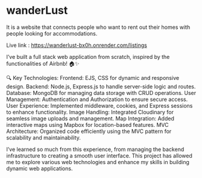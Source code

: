 # wanderLust 

It is a website that connects people who want to rent out their homes with people looking for accommodations.

Live link : https://wanderlust-bx0h.onrender.com/listings

I’ve built a full stack web application from scratch, inspired by the functionalities of Airbnb! 🏠✨

🔍 Key Technologies:
Frontend: EJS, CSS for dynamic and responsive design.
Backend: Node.js, Express.js to handle server-side logic and routes.
Database: MongoDB for managing data storage with CRUD operations.
User Management: Authentication and Authorization to ensure secure access.
User Experience: Implemented middleware, cookies, and Express sessions to enhance functionality.
Image Handling: Integrated Cloudinary for seamless image uploads and management.
Map Integration: Added interactive maps using Mapbox for location-based features.
MVC Architecture: Organized code efficiently using the MVC pattern for scalability and maintainability.

I’ve learned so much from this experience, from managing the backend infrastructure to creating a smooth user interface. This project has allowed me to explore various web technologies and enhance my skills in building dynamic web applications.

